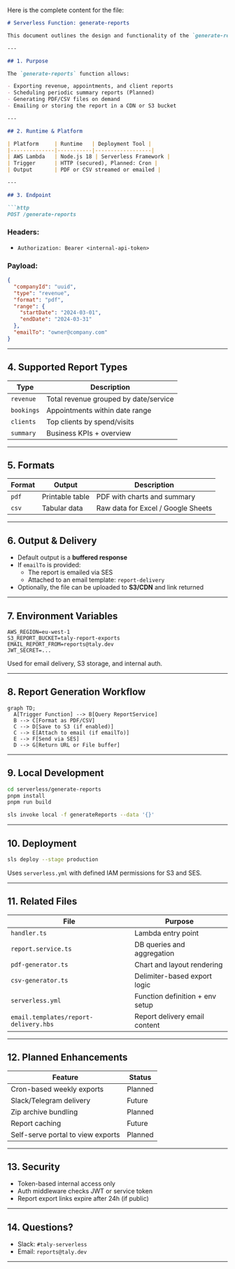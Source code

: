 Here is the complete content for the file:
```md
# Serverless Function: generate-reports

This document outlines the design and functionality of the `generate-reports` serverless function in the Taly CRM system. It automates the creation and delivery of business reports in PDF or CSV format, allowing asynchronous access to heavy data queries without impacting the main API runtime.

---

## 1. Purpose

The `generate-reports` function allows:

- Exporting revenue, appointments, and client reports
- Scheduling periodic summary reports (Planned)
- Generating PDF/CSV files on demand
- Emailing or storing the report in a CDN or S3 bucket

---

## 2. Runtime & Platform

| Platform     | Runtime   | Deployment Tool |
|--------------|-----------|------------------|
| AWS Lambda   | Node.js 18 | Serverless Framework |
| Trigger      | HTTP (secured), Planned: Cron |
| Output       | PDF or CSV streamed or emailed |

---

## 3. Endpoint

```http
POST /generate-reports
```

### Headers:
- `Authorization: Bearer <internal-api-token>`

### Payload:

```json
{
  "companyId": "uuid",
  "type": "revenue",
  "format": "pdf",
  "range": {
    "startDate": "2024-03-01",
    "endDate": "2024-03-31"
  },
  "emailTo": "owner@company.com"
}
```

---

## 4. Supported Report Types

| Type        | Description                    |
|-------------|--------------------------------|
| `revenue`   | Total revenue grouped by date/service |
| `bookings`  | Appointments within date range |
| `clients`   | Top clients by spend/visits    |
| `summary`   | Business KPIs + overview       |

---

## 5. Formats

| Format | Output          | Description                          |
|--------|------------------|--------------------------------------|
| `pdf`  | Printable table  | PDF with charts and summary          |
| `csv`  | Tabular data     | Raw data for Excel / Google Sheets   |

---

## 6. Output & Delivery

- Default output is a **buffered response**
- If `emailTo` is provided:
  - The report is emailed via SES
  - Attached to an email template: `report-delivery`
- Optionally, the file can be uploaded to **S3/CDN** and link returned

---

## 7. Environment Variables

```env
AWS_REGION=eu-west-1
S3_REPORT_BUCKET=taly-report-exports
EMAIL_REPORT_FROM=reports@taly.dev
JWT_SECRET=...
```

Used for email delivery, S3 storage, and internal auth.

---

## 8. Report Generation Workflow

```mermaid
graph TD;
  A[Trigger Function] --> B[Query ReportService]
  B --> C[Format as PDF/CSV]
  C --> D[Save to S3 (if enabled)]
  C --> E[Attach to email (if emailTo)]
  E --> F[Send via SES]
  D --> G[Return URL or File buffer]
```

---

## 9. Local Development

```bash
cd serverless/generate-reports
pnpm install
pnpm run build

sls invoke local -f generateReports --data '{}'
```

---

## 10. Deployment

```bash
sls deploy --stage production
```

Uses `serverless.yml` with defined IAM permissions for S3 and SES.

---

## 11. Related Files

| File                             | Purpose                             |
|----------------------------------|-------------------------------------|
| `handler.ts`                     | Lambda entry point                  |
| `report.service.ts`             | DB queries and aggregation          |
| `pdf-generator.ts`              | Chart and layout rendering          |
| `csv-generator.ts`              | Delimiter-based export logic        |
| `serverless.yml`                | Function definition + env setup     |
| `email.templates/report-delivery.hbs` | Report delivery email content   |

---

## 12. Planned Enhancements

| Feature                     | Status    |
|-----------------------------|-----------|
| Cron-based weekly exports   | Planned   |
| Slack/Telegram delivery     | Future    |
| Zip archive bundling        | Planned   |
| Report caching              | Future    |
| Self-serve portal to view exports | Planned |

---

## 13. Security

- Token-based internal access only
- Auth middleware checks JWT or service token
- Report export links expire after 24h (if public)

---

## 14. Questions?

- Slack: `#taly-serverless`
- Email: `reports@taly.dev`

---
```